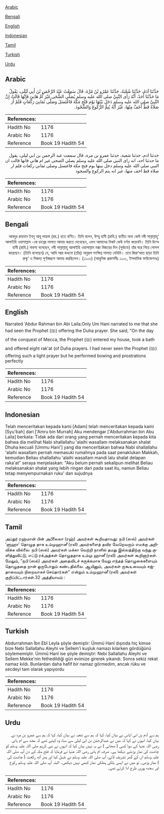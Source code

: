 [Arabic](#arabic)

[Bengali](#bengali)

[English](#english)

[Indonesian](#indonesian)

[Tamil](#tamil)

[Turkish](#turkish)

[Urdu](#urdu)

## Arabic


<div dir="rtl" lang="ar" style={{fontSize:'larger',backgroundColor:'#f8f9fa',padding:20}}>
حَدَّثَنَا آدَمُ، حَدَّثَنَا شُعْبَةُ، حَدَّثَنَا عَمْرُو بْنُ مُرَّةَ، قَالَ سَمِعْتُ عَبْدَ الرَّحْمَنِ بْنَ أَبِي لَيْلَى، يَقُولُ مَا حَدَّثَنَا أَحَدٌ، أَنَّهُ رَأَى النَّبِيَّ صلى الله عليه وسلم يُصَلِّي الضُّحَى غَيْرَ أُمِّ هَانِئٍ فَإِنَّهَا قَالَتْ إِنَّ النَّبِيَّ صلى الله عليه وسلم دَخَلَ بَيْتَهَا يَوْمَ فَتْحِ مَكَّةَ فَاغْتَسَلَ وَصَلَّى ثَمَانِيَ رَكَعَاتٍ فَلَمْ أَرَ صَلاَةً قَطُّ أَخَفَّ مِنْهَا، غَيْرَ أَنَّهُ يُتِمُّ الرُّكُوعَ وَالسُّجُودَ‏.‏
</div>
<div style={{backgroundColor:'#f8f9fa',padding:20, marginBottom: 10}}><table> <thead> <tr> <th>References:</th> <th></th> </tr> </thead> <tbody><tr><td>Hadith No</td><td>1176</td></tr><tr><td>Arabic No</td><td>1176</td></tr><tr><td>Reference</td><td>Book 19 Hadith 54</td></tr></tbody></table></div>


<div dir="rtl" lang="ar" style={{fontSize:'larger',backgroundColor:'#f8f9fa',padding:20}}>
حدثنا ادم، حدثنا شعبة، حدثنا عمرو بن مرة، قال سمعت عبد الرحمن بن ابي ليلى، يقول ما حدثنا احد، انه راى النبي صلى الله عليه وسلم يصلي الضحى غير ام هاني فانها قالت ان النبي صلى الله عليه وسلم دخل بيتها يوم فتح مكة فاغتسل وصلى ثماني ركعات فلم ار صلاة قط اخف منها، غير انه يتم الركوع والسجود
</div>
<div style={{backgroundColor:'#f8f9fa',padding:20, marginBottom: 10}}><table> <thead> <tr> <th>References:</th> <th></th> </tr> </thead> <tbody><tr><td>Hadith No</td><td>1176</td></tr><tr><td>Arabic No</td><td>1176</td></tr><tr><td>Reference</td><td>Book 19 Hadith 54</td></tr></tbody></table></div>

## Bengali


<div dir="rtl" lang="bn" style={{fontSize:'larger',backgroundColor:'#f8f9fa',padding:20}}>
‘আবদুর রাহমান ইবনু আবূ লায়লা (রহ.) হতে বর্ণিত। তিনি বলেন, উম্মু হানী (রাযি.) ব্যতীত অন্য কেউ নবী সাল্লাল্লাহু আলাইহি ওয়াসাল্লাম -কে চাশ্তের সালাত আদায় করতে দেখেছেন, এমন আমাদের নিকট কেউ বর্ণনা করেননি। তিনি উম্মে হানী (রাযি.) অবশ্য বলেছেন, নবী সাল্লাল্লাহু আলাইহি ওয়াসাল্লাম মক্কা বিজয়ের দিন (পূর্বাহ্নে) তাঁর ঘরে গিয়ে গোসল করেছেন। (তিনি বলেছেন) যে, আমি আর কখনো (তাঁর) অনুরূপ সংক্ষিপ্ত সালাত দেখিনি। তবে কিরা‘আত ছাড়া তিনি রুকূ‘ ও সিজদা্ পূর্ণাঙ্গরূপে আদায় করছিলেন। (১১০৩) (আধুনিক প্রকাশনীঃ ১১০১, ইসলামিক ফাউন্ডেশনঃ)
</div>
<div style={{backgroundColor:'#f8f9fa',padding:20, marginBottom: 10}}><table> <thead> <tr> <th>References:</th> <th></th> </tr> </thead> <tbody><tr><td>Hadith No</td><td>1176</td></tr><tr><td>Arabic No</td><td>1176</td></tr><tr><td>Reference</td><td>Book 19 Hadith 54</td></tr></tbody></table></div>

## English


<div dir="ltr" lang="en" style={{fontSize:'larger',backgroundColor:'#f8f9fa',padding:20}}>
Narrated 'Abdur Rahman bin Abi Laila:Only Um Hani narrated to me that she had seen the Prophet (ﷺ) offering the Duha prayer. She said, "On the day of the conquest of Mecca, the Prophet (ﷺ) entered my house, took a bath and offered eight rak'at (of Duha prayers. I had never seen the Prophet (ﷺ) offering such a light prayer but he performed bowing and prostrations perfectly
</div>
<div style={{backgroundColor:'#f8f9fa',padding:20, marginBottom: 10}}><table> <thead> <tr> <th>References:</th> <th></th> </tr> </thead> <tbody><tr><td>Hadith No</td><td>1176</td></tr><tr><td>Arabic No</td><td>1176</td></tr><tr><td>Reference</td><td>Book 19 Hadith 54</td></tr></tbody></table></div>

## Indonesian


<div dir="ltr" lang="id" style={{fontSize:'larger',backgroundColor:'#f8f9fa',padding:20}}>
Telah menceritakan kepada kami [Adam] telah menceritakan kepada kami [Syu'bah] dari ['Amru bin Murrah] Aku mendengar ['Abdurrahman bin Abu Laila] berkata: Tidak ada dari orang yang pernah menceritakan kepada kita bahwa dia melihat Nabi shallallahu 'alaihi wasallam melaksanakan shalat Dhuha kecuali [Ummu Hani'] yang dia menceritakan bahwa Nabi shallallahu 'alaihi wasallam pernah memasuki rumahnya pada saat penaklukan Makkah, kemudian Beliau shallallahu 'alaihi wasallam mandi lalu shalat delapan raka'at" seraya menjelaskan: "Aku belum pernah sekalipun melihat Beliau melaksanakan shalat yang lebih ringan dari pada saat itu, namun Beliau tetap menyempurnakan ruku' dan sujudnya
</div>
<div style={{backgroundColor:'#f8f9fa',padding:20, marginBottom: 10}}><table> <thead> <tr> <th>References:</th> <th></th> </tr> </thead> <tbody><tr><td>Hadith No</td><td>1176</td></tr><tr><td>Arabic No</td><td>1176</td></tr><tr><td>Reference</td><td>Book 19 Hadith 54</td></tr></tbody></table></div>

## Tamil


<div dir="ltr" lang="ta" style={{fontSize:'larger',backgroundColor:'#f8f9fa',padding:20}}>
அப்துர் ரஹ்மான் பின் அபீலைலா (ரஹ்) அவர்கள் கூறியதாவது: நபி (ஸல்) அவர்கள் ‘ளுஹா’ தொழுத தாக உம்முஹானீ (ரலி) அவர்களைத் தவிர வேறெவரும் எமக்கு அறிவிக்க வில்லை. நபி (ஸல்) அவர்கள் மக்கா வெற்றி நாளில் தமது இல்லத்திற்கு வந்து குளித்துவிட்டு, எட்டு ரக்அத்கள் தொழுததாக உம்மு ஹானீ (ரலி) அவர்கள் கூறினார்கள். மேலும், “நபி (ஸல்) அவர்கள் அதைவிடச் சுருக்கமாக வேறு எந்தத் தொழுகைகளையும் தொழுததை நான் ஒருபோதும் கண்டதில்லை. ஆயினும், அவர்கள் ருகூஉவையும் சஜ்தாவையும் நிறைவாகச் செய்தார்கள்” என்றும் உம்முஹானீ (ரலி) அவர்கள் குறிப்பிட்டார்கள்.32 அத்தியாயம் :
</div>
<div style={{backgroundColor:'#f8f9fa',padding:20, marginBottom: 10}}><table> <thead> <tr> <th>References:</th> <th></th> </tr> </thead> <tbody><tr><td>Hadith No</td><td>1176</td></tr><tr><td>Arabic No</td><td>1176</td></tr><tr><td>Reference</td><td>Book 19 Hadith 54</td></tr></tbody></table></div>

## Turkish


<div dir="ltr" lang="tr" style={{fontSize:'larger',backgroundColor:'#f8f9fa',padding:20}}>
Abdurrahman İbn Ebî Leyla şöyle demiştir: Ümmü Hanî dışında hiç kimse bize Nebi Sallallahu Aleyhi ve Sellem'i kuşluk namazı kılarken gördüğünü söylememiştir. Ümmü Hanî ise şöyle demiştir: Nebi Sallallahu Aleyhi ve Sellem Mekke'nin fethedildiği gün evimize girerek yıkandı. Sonra sekiz rekat namaz kıldı. Bunlardan daha hafif bir namaz görmedim, ancak rüku ve secdeyi tam olarak yapıyordu
</div>
<div style={{backgroundColor:'#f8f9fa',padding:20, marginBottom: 10}}><table> <thead> <tr> <th>References:</th> <th></th> </tr> </thead> <tbody><tr><td>Hadith No</td><td>1176</td></tr><tr><td>Arabic No</td><td>1176</td></tr><tr><td>Reference</td><td>Book 19 Hadith 54</td></tr></tbody></table></div>

## Urdu


<div dir="rtl" lang="ur" style={{fontSize:'larger',backgroundColor:'#f8f9fa',padding:20}}>
ہم سے آدم بن ابی ایاس نے بیان کیا، کہا کہ ہم سے شعبہ نے بیان کیا، کہا کہ ہم سے عمرو بن مرہ نے بیان کیا، انہوں نے کہا کہ میں نے عبدالرحمٰن بن ابی لیلی سے سنا، وہ کہتے تھے کہ مجھ سے ام ہانی رضی اللہ عنہا کے سوا کسی ( صحابی ) نے یہ نہیں بیان کیا کہ انہوں نے نبی کریم صلی اللہ علیہ وسلم کو چاشت کی نماز پڑھتے دیکھا ہے۔ صرف ام ہانی رضی اللہ عنہا نے فرمایا کہ فتح مکہ کے دن آپ صلی اللہ علیہ وسلم ان کے گھر تشریف لائے، آپ صلی اللہ علیہ وسلم نے غسل کیا اور پھر آٹھ رکعت ( چاشت کی ) نماز پڑھی۔ تو میں نے ایسی ہلکی پھلکی نماز کبھی نہیں دیکھی۔ البتہ آپ صلی اللہ علیہ وسلم رکوع اور سجدہ پوری طرح ادا کرتے تھے۔
</div>
<div style={{backgroundColor:'#f8f9fa',padding:20, marginBottom: 10}}><table> <thead> <tr> <th>References:</th> <th></th> </tr> </thead> <tbody><tr><td>Hadith No</td><td>1176</td></tr><tr><td>Arabic No</td><td>1176</td></tr><tr><td>Reference</td><td>Book 19 Hadith 54</td></tr></tbody></table></div>